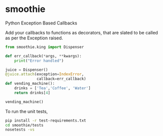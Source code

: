 # smoothie
Python Exception Based Callbacks

Add your callbacks to functions as decorators, that are slated to be called as per the Exception raised.

```python
from smoothie.king import Dispenser

def err_callback(*args, **kwargs):
    print("Error handled")

juice = Dispenser()
@juice.attach(exception=IndexError,
              callback=err_callback)
def vending_machine():
    drinks = ['Tea','Coffee', 'Water']
    return drinks[4]

vending_machine()
```

To run the unit tests,

 ```bash
 pip install -r test-requirements.txt
 cd smoothie/tests
 nosetests -vs
 ```

